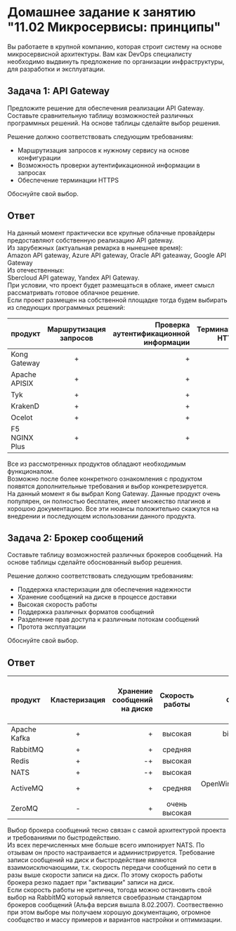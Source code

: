 # Домашнее задание к занятию "11.02 Микросервисы: принципы"

Вы работаете в крупной компанию, которая строит систему на основе микросервисной архитектуры.
Вам как DevOps специалисту необходимо выдвинуть предложение по организации инфраструктуры, для разработки и эксплуатации.

## Задача 1: API Gateway 

Предложите решение для обеспечения реализации API Gateway. Составьте сравнительную таблицу возможностей различных программных решений. На основе таблицы сделайте выбор решения.

Решение должно соответствовать следующим требованиям:
- Маршрутизация запросов к нужному сервису на основе конфигурации
- Возможность проверки аутентификационной информации в запросах
- Обеспечение терминации HTTPS

Обоснуйте свой выбор.

## Ответ
На данный момент практически все крупные облачные провайдеры предоставляют собственную реализацию API gateway.  
Из зарубежных (актуальная ремарка в нынешнее время):  
Amazon API gateway, Azure API gateway, Oracle API gateaway, Google API Gateway  
Из отечественных:  
Sbercloud API gateway, Yandex API Gateway.  
При условии, что проект будет размещаться в облаке, имеет смысл рассматривать готовое облачное решение.  
Если проект размещен на собственной площадке тогда будем выбирать из следующих программных решений:  

| продукт       | Маршрутизация запросов | Проверка аутентификационной информации | Терминация HTTPS |
| ------------- |:----------------------:|---------------------------------------:|-----------------:|
| Kong Gateway  | + | + | + |
| Apache APISIX | + | + | + |
| Tyk           | + | + | + |
| KrakenD       | + | + | + |
| Ocelot        | + | + | + |
| F5 NGINX Plus | + | + | + |

Все из рассмотренных продуктов обладают необходимым функционалом.   
Возможно после более конкретного ознакомления с продуктом появятся дополнительные требования и выбор конкретезируется.  
На данный момент я бы выбрал Kong Gateway. Данные продукт очень популярен, он полностью бесплатен, имеет множество плагинов и хорошою документацию. Все эти нюансы положительно скажутся на внедрении и последующем использовании данного продукта.

## Задача 2: Брокер сообщений

Составьте таблицу возможностей различных брокеров сообщений. На основе таблицы сделайте обоснованный выбор решения.

Решение должно соответствовать следующим требованиям:
- Поддержка кластеризации для обеспечения надежности
- Хранение сообщений на диске в процессе доставки
- Высокая скорость работы
- Поддержка различных форматов сообщений
- Разделение прав доступа к различным потокам сообщений
- Протота эксплуатации

Обоснуйте свой выбор.

## Ответ
| продукт       | Кластеризация | Хранение сообщений на диске | Скорость работы | Форматы сообщений | Разделение прав доступа к различным потокам | Протота эксплуатации |
| :------------- |:----------------------:|--------------------------------------:|:-----------------:|:---:|:---:|:---:|
| Apache Kafka |  +   |   +    |  высокая | binary через TCP Socket | + | - |
| RabbitMQ | + | + | средняя | AMQP,STOMP,MQTT | + | + |
| Redis | + | -+ | высокая | RESP | + | + |
| NATS | + | -+ | высокая | NATS protocol | + | + |
| ActiveMQ | + | + | средняя | OpenWire,AMQP,STOMP,MQTT,AUTO и др | + | + |
| ZeroMQ | - | + | очень высокая | ZeroMQ library | + | + |

Выбор брокера сообщений тесно связан с самой архитектурой проекта и требованиями по быстродействию.  
Из всех перечисленных мне больше всего импонирует NATS. По отзывам он просто настраивается и администрируется. Требование записи сообщений на диск и быстродействие являются взаимоисключающими, т.к. скорость передачи сообщений по сети в разы выше скорости записи на диск. По этому скорость работы брокера резко падает при "активации" записи на диск.  
Если скорость работы не критична, тогода можно остановить свой выбор на RabbitMQ который является своебразным стандартом брокеров сообщений (Альфа версия вышла 8.02.2007). Соотвественно при этом выборе мы получаем хорошую документацию, огромное сообщество и массу примеров и вариантов настройки и оптимизации.
